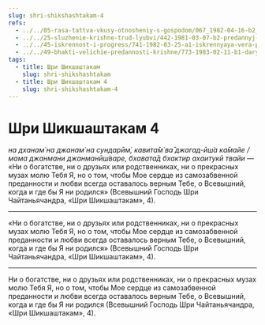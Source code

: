 ```yaml
---
slug: shri-shikshashtakam-4
refs:
  - ../../05-rasa-tattva-vkusy-otnosheniy-s-gospodom/067_1982-04-16-b2_sridharmj_druzja_i_vragi_krishny_obretajut_osvobozhdenie_no_raznogo_tipa.md
  - ../../25-sluzhenie-krishne-trud-lyubvi/442-1981-03-07-b2-predannyj-stremitsya-k-sluzheniyu-a-ne-k-osvobozhdeniyu.md
  - ../../45-iskrennost-i-progress/741-1982-03-25-a1-iskrennyaya-vera-pozvolit-preodolet-trudnosti.md
  - ../../49-bhakti-velichie-predannosti-krishne/773-1983-02-11-b1-dary-bhakti-molitva-vozvyshennyh-predannyh-primery-iz-pisanij.md
tags:
  - title: Шри Шикшаштакам
    slug: shri-shikshashtakam
  - title: Шри Шикшаштакам 4
    slug: shri-shikshashtakam-4
---
```


# Шри Шикшаштакам 4

*на дханам̇ на джанам̇ на сундарӣм̇, кавита̄м̇ ва̄ джагад-ӣш́а ка̄майе / мама джанмани джанманӣш́варе, бхавата̄д бхактир ахаитукӣ твайи* — «Ни о богатстве, ни о друзьях или родственниках, ни о прекрасных музах молю Тебя Я, но о том, чтобы Мое сердце из самозабвенной преданности и любви всегда оставалось верным Тебе, о Всевышний, когда и где бы Я ни родился» (Всевышний Господь Шри Чайтаньячандра, «Шри Шикшаштакам», 4).

---

«Ни о богатстве, ни о друзьях или родственниках, ни о прекрасных музах молю Тебя Я, но о том, чтобы Мое сердце из самозабвенной преданности и любви всегда оставалось верным Тебе, о Всевышний, когда и где бы Я ни родился» (Всевышний Господь Шри Чайтаньячандра, «Шри Шикшаштакам», 4).

---

Ни о богатстве, ни о друзьях или родственниках, ни о прекрасных музах молю Тебя Я, но о том, чтобы Мое сердце из самозабвенной преданности и любви всегда оставалось верным Тебе, о Всевышний, когда и где бы Я ни родился (Всевышний Господь Шри Чайтаньячандра, «Шри Шикшаштакам», 4).
